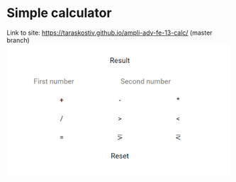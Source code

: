 # Simple calculator

Link to site: https://taraskostiv.github.io/ampli-adv-fe-13-calc/ (master branch)
![](interface.png)

